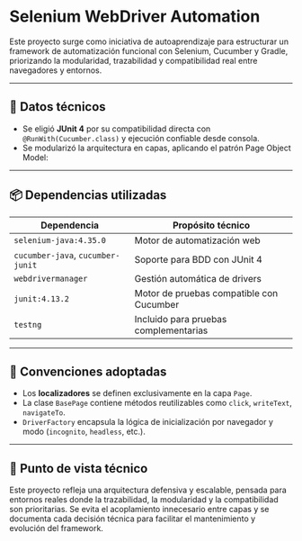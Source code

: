 # Selenium WebDriver Automation

Este proyecto surge como iniciativa de autoaprendizaje para estructurar un framework de automatización funcional con Selenium, Cucumber y Gradle, priorizando la modularidad, trazabilidad y compatibilidad real entre navegadores y entornos.

---

## 🧩 Datos técnicos

- Se eligió **JUnit 4** por su compatibilidad directa con `@RunWith(Cucumber.class)` y ejecución confiable desde consola.
- Se modularizó la arquitectura en capas, aplicando el patrón Page Object Model:
---

## 📦 Dependencias utilizadas

| Dependencia         | Propósito técnico                                  |
|---------------------|----------------------------------------------------|
| `selenium-java:4.35.0`       | Motor de automatización web                  |
| `cucumber-java`, `cucumber-junit` | Soporte para BDD con JUnit 4               |
| `webdrivermanager`           | Gestión automática de drivers               |
| `junit:4.13.2`               | Motor de pruebas compatible con Cucumber    |
| `testng`                     | Incluido para pruebas complementarias       |

---

## 📐 Convenciones adoptadas

- Los **localizadores** se definen exclusivamente en la capa `Page`.
- La clase `BasePage` contiene métodos reutilizables como `click`, `writeText`, `navigateTo`.
- `DriverFactory` encapsula la lógica de inicialización por navegador y modo (`incognito`, `headless`, etc.).

---

## 🧠 Punto de vista técnico

Este proyecto refleja una arquitectura defensiva y escalable, pensada para entornos reales donde la trazabilidad, la modularidad y la compatibilidad son prioritarias. Se evita el acoplamiento innecesario entre capas y se documenta cada decisión técnica para facilitar el mantenimiento y evolución del framework.